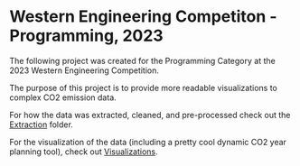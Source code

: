 # Western Engineering Competiton - Programming, 2023

The following project was created for the Programming Category at the 2023 Western Engineering Competition.

The purpose of this project is to provide more readable visualizations to complex CO2 emission data. 

For how the data was extracted, cleaned, and pre-processed check out the [Extraction](https://github.com/joshrabovsky/WEC-2023/tree/master/extraction) folder.

For the visualization of the data (including a pretty cool dynamic CO2 year planning tool), check out [Visualizations](https://github.com/joshrabovsky/WEC-2023/blob/master/visualization/visualizations.ipynb).

